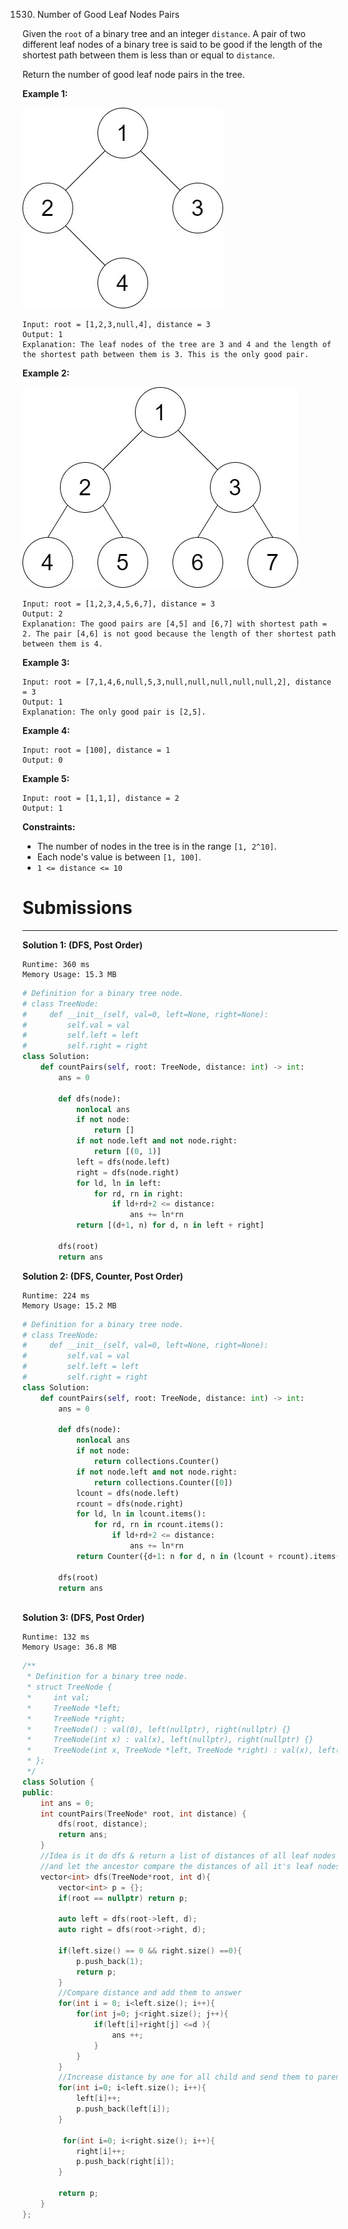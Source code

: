 1530. Number of Good Leaf Nodes Pairs

Given the `root` of a binary tree and an integer `distance`. A pair of two different leaf nodes of a binary tree is said to be good if the length of the shortest path between them is less than or equal to `distance`.

Return the number of good leaf node pairs in the tree.

 

**Example 1:**

![1530_e1.jpg](img/1530_e1.jpg)
```
Input: root = [1,2,3,null,4], distance = 3
Output: 1
Explanation: The leaf nodes of the tree are 3 and 4 and the length of the shortest path between them is 3. This is the only good pair.
```

**Example 2:**

![1530_e2.jpg](img/1530_e2.jpg)
```
Input: root = [1,2,3,4,5,6,7], distance = 3
Output: 2
Explanation: The good pairs are [4,5] and [6,7] with shortest path = 2. The pair [4,6] is not good because the length of ther shortest path between them is 4.
```

**Example 3:**
```
Input: root = [7,1,4,6,null,5,3,null,null,null,null,null,2], distance = 3
Output: 1
Explanation: The only good pair is [2,5].
```

**Example 4:**
```
Input: root = [100], distance = 1
Output: 0
```

**Example 5:**
```
Input: root = [1,1,1], distance = 2
Output: 1
```

**Constraints:**

* The number of nodes in the tree is in the range `[1, 2^10]`.
* Each node's value is between `[1, 100]`.
* `1 <= distance <= 10`

# Submissions
---
**Solution 1: (DFS, Post Order)**
```
Runtime: 360 ms
Memory Usage: 15.3 MB
```
```python
# Definition for a binary tree node.
# class TreeNode:
#     def __init__(self, val=0, left=None, right=None):
#         self.val = val
#         self.left = left
#         self.right = right
class Solution:
    def countPairs(self, root: TreeNode, distance: int) -> int:
        ans = 0
        
        def dfs(node):
            nonlocal ans
            if not node:
                return []
            if not node.left and not node.right:
                return [(0, 1)]
            left = dfs(node.left)
            right = dfs(node.right)
            for ld, ln in left:
                for rd, rn in right:
                    if ld+rd+2 <= distance:
                        ans += ln*rn
            return [(d+1, n) for d, n in left + right]
        
        dfs(root)
        return ans
```

**Solution 2: (DFS, Counter, Post Order)**
```
Runtime: 224 ms
Memory Usage: 15.2 MB
```
```python
# Definition for a binary tree node.
# class TreeNode:
#     def __init__(self, val=0, left=None, right=None):
#         self.val = val
#         self.left = left
#         self.right = right
class Solution:
    def countPairs(self, root: TreeNode, distance: int) -> int:
        ans = 0
        
        def dfs(node):
            nonlocal ans
            if not node:
                return collections.Counter()
            if not node.left and not node.right:
                return collections.Counter([0])
            lcount = dfs(node.left)
            rcount = dfs(node.right)
            for ld, ln in lcount.items():
                for rd, rn in rcount.items():
                    if ld+rd+2 <= distance:
                        ans += ln*rn
            return Counter({d+1: n for d, n in (lcount + rcount).items()})
        
        dfs(root)
        return ans
            
```

**Solution 3: (DFS, Post Order)**
```
Runtime: 132 ms
Memory Usage: 36.8 MB
```
```c++
/**
 * Definition for a binary tree node.
 * struct TreeNode {
 *     int val;
 *     TreeNode *left;
 *     TreeNode *right;
 *     TreeNode() : val(0), left(nullptr), right(nullptr) {}
 *     TreeNode(int x) : val(x), left(nullptr), right(nullptr) {}
 *     TreeNode(int x, TreeNode *left, TreeNode *right) : val(x), left(left), right(right) {}
 * };
 */
class Solution {
public:
    int ans = 0;
    int countPairs(TreeNode* root, int distance) {
        dfs(root, distance);
        return ans;
    }
    //Idea is it do dfs & return a list of distances of all leaf nodes to the ancestor 
    //and let the ancestor compare the distances of all it's leaf nodes, add them to result
    vector<int> dfs(TreeNode*root, int d){
        vector<int> p = {};
        if(root == nullptr) return p;
        
        auto left = dfs(root->left, d);
        auto right = dfs(root->right, d);
        
        if(left.size() == 0 && right.size() ==0){
            p.push_back(1);
            return p;
        } 
        //Compare distance and add them to answer
        for(int i = 0; i<left.size(); i++){
            for(int j=0; j<right.size(); j++){
                if(left[i]+right[j] <=d ){
                    ans ++;
                }
            }
        }
        //Increase distance by one for all child and send them to parent
        for(int i=0; i<left.size(); i++){
            left[i]++;
            p.push_back(left[i]);
        }
          
         for(int i=0; i<right.size(); i++){
            right[i]++;
            p.push_back(right[i]);
        }
        
        return p;
    }
};
```